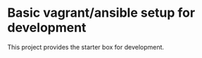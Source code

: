 # Basic vagrant/ansible setup for development

This project provides the starter box for development.
